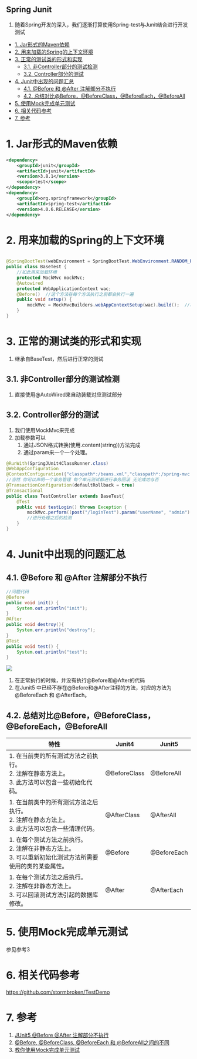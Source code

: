 Spring Junit
---
1. 随着Spring开发的深入，我们逐渐打算使用Spring-test与Junit结合进行开发测试

<!-- TOC -->

- [1. Jar形式的Maven依赖](#1-jar形式的maven依赖)
- [2. 用来加载的Spring的上下文环境](#2-用来加载的spring的上下文环境)
- [3. 正常的测试类的形式和实现](#3-正常的测试类的形式和实现)
  - [3.1. 非Controller部分的测试检测](#31-非controller部分的测试检测)
  - [3.2. Controller部分的测试](#32-controller部分的测试)
- [4. Junit中出现的问题汇总](#4-junit中出现的问题汇总)
  - [4.1. @Before 和 @After 注解部分不执行](#41-before-和-after-注解部分不执行)
  - [4.2. 总结对比@Before，@BeforeClass，@BeforeEach，@BeforeAll](#42-总结对比beforebeforeclassbeforeeachbeforeall)
- [5. 使用Mock完成单元测试](#5-使用mock完成单元测试)
- [6. 相关代码参考](#6-相关代码参考)
- [7. 参考](#7-参考)

<!-- /TOC -->

# 1. Jar形式的Maven依赖
```xml
<dependency>
    <groupId>junit</groupId>
    <artifactId>junit</artifactId>
    <version>3.8.1</version>
    <scope>test</scope>
</dependency>
<dependency>
    <groupId>org.springframework</groupId>
    <artifactId>spring-test</artifactId>
    <version>4.0.6.RELEASE</version>
</dependency>
```

# 2. 用来加载的Spring的上下文环境
```java

@SpringBootTest(webEnvironment = SpringBootTest.WebEnvironment.RANDOM_PORT)
public class BaseTest {
    //如此用来加载环境
    protected MockMvc mockMvc;
    @Autowired
    protected WebApplicationContext wac;
    @Before()  //这个方法在每个方法执行之前都会执行一遍
    public void setup() {
        mockMvc = MockMvcBuilders.webAppContextSetup(wac).build();  //初始化MockMvc对象
    }
}
```

# 3. 正常的测试类的形式和实现
1. 继承自BaseTest，然后进行正常的测试

## 3.1. 非Controller部分的测试检测
1. 直接使用@AutoWired来自动装载对应测试部分

## 3.2. Controller部分的测试
1. 我们使用MockMvc来完成
2. 加载参数可以
   1. 通过JSON格式转换(使用.content(string))方法完成
   2. 通过param来一个一个处理。

```java
@RunWith(SpringJUnit4ClassRunner.class)  
@WebAppConfiguration  
@ContextConfiguration({"classpath*:/beans.xml","classpath*:/spring-mvc.xml"}) 
//当然 你可以声明一个事务管理 每个单元测试都进行事务回滚 无论成功与否  
@TransactionConfiguration(defaultRollback = true)  
@Transactional 
public class TestController extends BaseTest{
    @Test  
    public void testLogin() throws Exception {  
        mockMvc.perform((post("/loginTest").param("userName", "admin").param("password", "1"))).andExpect(status().isOk()).andDo(print());
        //进行处理之后的检测
    }
}
```

# 4. Junit中出现的问题汇总

## 4.1. @Before 和 @After 注解部分不执行
```java
//问题代码
@Before
public void init() {
	System.out.println("init");
}
@After
public void destroy(){
	System.err.println("destroy");
}
@Test
public void test() {
	System.out.println("test");
} 
```
![](img/Junit/1.png)

1. 在正常执行的时候，并没有执行@Before和@After的代码
2. 在Junit5 中已经不存在@Before和@After注释的方法，对应的方法为 @BeforeEach 和 @AfterEach。

## 4.2. 总结对比@Before，@BeforeClass，@BeforeEach，@BeforeAll

| 特性                                                                                                            | Junit4       | Junit5      |
| --------------------------------------------------------------------------------------------------------------- | ------------ | ----------- |
| 1. 在当前类的所有测试方法之前执行。<br>2. 注解在静态方法上。<br> 3. 此方法可以包含一些初始化代码。              | @BeforeClass | @BeforeAll  |
| 1. 在当前类中的所有测试方法之后执行。<br> 2. 注解在静态方法上。<br> 3. 此方法可以包含一些清理代码。             | @AfterClass  | @AfterAll   |
| 1. 在每个测试方法之前执行。<br> 2. 注解在非静态方法上。<br>3. 可以重新初始化测试方法所需要使用的类的某些属性。 | @Before      | @BeforeEach |
| 1. 在每个测试方法之后执行。<br> 2. 注解在非静态方法上。<br> 3. 可以回滚测试方法引起的数据库修改。     | @After       | @AfterEach  |

# 5. 使用Mock完成单元测试
参见参考3

# 6. 相关代码参考
https://github.com/stormbroken/TestDemo

# 7. 参考
1. <a href = "https://blog.csdn.net/wozaizhe56/article/details/80440452">JUnit5 @Before @After 注解部分不执行</a>
2. <a href = "https://blog.csdn.net/iexploration/article/details/82023893">@Before, @BeforeClass, @BeforeEach 和 @BeforeAll之间的不同</a>
3. <a href = "https://zhuanlan.zhihu.com/p/98074553">教你使用Mock完成单元测试</a>